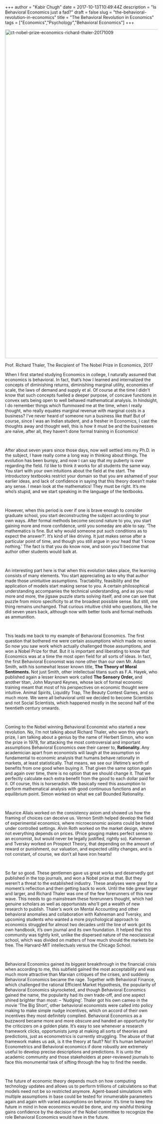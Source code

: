 +++
author = "Kabir Chugh"
date = 2017-10-13T10:49:44Z
description = "Is Behavioral Economics just a fad?"
draft = false
slug = "the-behavioral-revolution-in-economics"
title = "The Behavioral Revolution in Economics"
tags = ["Economics","Psychology","Behavioral Economics"]
+++


<p><img class="alignnone size-full wp-image-106" src="/content/images/wordpress/2017/10/ct-nobel-prize-economics-richard-thaler-20171009.jpg" alt="ct-nobel-prize-economics-richard-thaler-20171009" width="1449" height="1083" srcset="/content/images/wordpress/2017/10/ct-nobel-prize-economics-richard-thaler-20171009.jpg 1449w, /content/images/wordpress/2017/10/ct-nobel-prize-economics-richard-thaler-20171009-300x224.jpg 300w, /content/images/wordpress/2017/10/ct-nobel-prize-economics-richard-thaler-20171009-1024x765.jpg 1024w, /content/images/wordpress/2017/10/ct-nobel-prize-economics-richard-thaler-20171009-768x574.jpg 768w, /content/images/wordpress/2017/10/ct-nobel-prize-economics-richard-thaler-20171009-1200x897.jpg 1200w" sizes="(max-width: 1449px) 100vw, 1449px" /></p>
<p>Prof. Richard Thaler, The Recipient of The Nobel Prize in Economics, 2017</p>
<p>When I first started studying Economics in college, I naturally assumed that economics is behavioral. In fact, that’s how I learned and internalized the concepts of diminishing returns, diminishing marginal utility, economies of scale, the laws of demand and supply et al. Of course at the time I didn’t know that such concepts fuelled a deeper purpose, of concave functions in convex sets being open to well behaved mathematical analysis. In hindsight, I do remember things which flummoxed me at the time, when I really thought, who really equates marginal revenue with marginal costs in a business? I’ve never heard of someone run a business like that! But of course, since I was an Indian student, and a fresher in Economics, I cast the thoughts away and thought well, this is how it must be and the businesses are naïve, after all, they haven’t done formal training in Economics!</p>
<p>&nbsp;</p>
<p>After about seven years since those days, now well settled into my Ph.D. in the subject, I have really come a long way in thinking about things. The evolution has been bumpy, and now I can say that my puberty is over regarding the field. I’d like to think it works for all students the same way. You start with your own intuitions about the field at the start. The introductory textbooks restrict your domain so that you are ashamed of your earlier ideas, and lack of confidence in saying that this theory doesn’t make any sense. I mean look at the mathematics! They must be right. It’s me who’s stupid, and we start speaking in the language of the textbooks.</p>
<p>&nbsp;</p>
<p>However, when this period is over if one is brave enough to consider graduate school, you start deconstructing the subject according to your own ways. After formal methods become second nature to you, you start gaining more and more confidence, until you someday are able to say. ‘The mathematics is fine. But why would someone put such conditions as to expect the answer?’. It’s kind of like driving. It just makes sense after a particular point of time, and though you still argue in your head that ‘I know nothing.’ The fact is that you do know now, and soon you’ll become that author other students would balk at.</p>
<p>&nbsp;</p>
<p>An interesting part here is that when this evolution takes place, the learning consists of many elements. You start appreciating as to why that author made those unintuitive assumptions. Tractability, feasibility and the application of models start making sense to you. A certain philosophical understanding accompanies the technical understanding, and as you read more and more, the jigsaw puzzle starts solving itself, and one can see that puzzle from micro specificity to at the broadest possible sense. But still, one thing remains unchanged. That curious intuitive child who questions, like he did seven years back, although now with better tools and formal methods as ammunition.</p>
<p>&nbsp;</p>
<p>This leads me back to my example of Behavioral Economics. The first question that bothered me were certain assumptions which made no sense. So now you saw work which actually challenged those assumptions, and won a Nobel Prize for that. But it is important and liberating to know that Economics was at a time the most open field for all sorts of ideas. In fact, the first Behavioral Economist was none other than our own Mr. Adam Smith, with his somewhat lesser known title, <strong>The Theory of Moral Sentiments. </strong>Not just Smith, other intellectual titans such as F.A. Hayek, who published again a lesser known work called <strong>The Sensory Order, </strong>and another titan, John Maynard Keynes, whose lack of formal economic training meant that most of his perspectives on economic thought were intuitive. Animal Spirits, Liquidity Trap, The Beauty Contest Games, and so much more. We were all behavioral until we decided to become Scientists and not Social Scientists, which happened mostly in the second half of the twentieth century onwards.</p>
<p>&nbsp;</p>
<p>Coming to the Nobel winning Behavioral Economist who started a new revolution. No, I’m not talking about Richard Thaler, who won this year’s prize, I am talking about a genius by the name of Herbert Simon, who won the prize in 1978, for attacking the most controversial and important assumptions Behavioral Economics owe their career to, <strong>Rationality. </strong>Any academician apart from economists will laugh at the assumption so fundamental to economic analysis that humans behave rationally in markets, at least statistically. That means, we see our lifetime’s worth of benefits from one good when buying it. That given the same option again and again over time, there is no option that we should change it. That we perfectly calculate each extra benefit from the good to each dollar paid for it. Of course, this is horseradish. We basically need this assumption to perform mathematical analysis with good continuous functions and an equilibrium point. Simon worked on what we call Bounded Rationality.</p>
<p>&nbsp;</p>
<p>Maurice Allais worked on the consistency axiom and showed us how the framing of choices can deceive us. Vernon Smith helped develop the field of experimental economics, where microeconomic axioms could be tested under controlled settings. Alvin Roth worked on the market design, where not everything depends on prices. (Price gouging makes perfect sense to an economist, but would never be legally justified, rightly so). Kahneman and Tversky worked on Prospect Theory, that depending on the amount of reward or punishment, our valuation, and expected utility changes, and is not constant, of course, we don’t all have iron hearts!</p>
<p>&nbsp;</p>
<p>So far so good. These gentlemen gave us great works and deservedly got published in the top journals, and won a Nobel prize at that. But they weren’t a threat to the established industry. These analyses were great for a moment’s reflection and then getting back to work. Until the tide grew larger and larger, and Richard Thaler was one of the few forerunners of this new wave. This needs to go mainstream these forerunners thought, which had genuine scholars as well as opportunists who’ll get a wealth of new research to publish. Thaler’s work on Mental Accounting and other behavioral anomalies and collaboration with Kahneman and Tversky, and upcoming students who wanted a more psychological approach to economics struggled for almost two decades until the line of work got its own handbook, it’s own journal and its own foundation. It helped that this community was tightly knit, unlike the dispersed nature of the neoclassical school, which was divided on matters of how much should the markets be free. The Harvard-MIT intellectuals versus the Chicago School.</p>
<p>&nbsp;</p>
<p>Behavioral Economics gained its biggest breakthrough in the financial crisis when according to me, this subfield gained the most acceptability and was much more attractive than Marxian critiques of the crises, and suddenly Behavioral Economics became the rage. Together with Behavioral Finance, which challenged the rational Efficient Market Hypothesis, the popularity of Behavioral Economics skyrocketed, and though Behavioral Economics gained the name, the popularity had its own trade-off, and one aspect shined brighter than most: &#8211; ‘Nudging’. Thaler got his own cameo in the movie ‘The Big Short’, other behavioral economists were called into policy making to make simple nudge incentives, which on accord of their own incentives they most definitely complied. Behavioral Economics as a buzzword became more and more obscure and handed an opportunity for the criticizers on a golden plate. It’s easy to see whenever a research framework clicks, opportunists jump at making all sorts of theories and predictions, just as econometrics is currently struggling. The abuse of that framework makes us ask, is it the theory at fault? No! It’s human behavior! Econometrics and Behavioral economics if done robustly are extremely useful to develop precise descriptions and predictions. It is unto the academic community and those stakeholders at peer-reviewed journals to face this monumental task of sifting through the hay to find the needle.</p>
<p>&nbsp;</p>
<p>The future of economic theory depends much on how computing technology updates and allows us to perform trillions of calculations so that models need not be so restricted anymore. Agent-based simulations with multiple assumptions in base could be tested for innumerable parameters again and again with varied assumptions on behavior. It’s time to keep the future in mind in how economics would be done, and my wishful thinking gains confidence by the decision of the Nobel committee to recognize the role Behavioral Economics would have in the future.</p>




